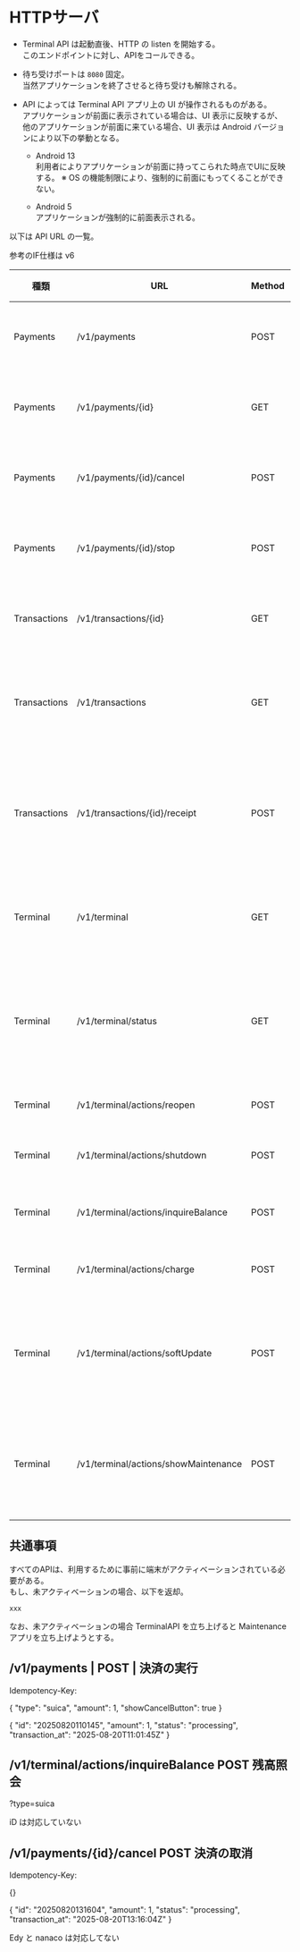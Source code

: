 # HTTPサーバ

- Terminal API は起動直後、HTTP の listen を開始する。  
  このエンドポイントに対し、APIをコールできる。  
- 待ち受けポートは `8080` 固定。  
  当然アプリケーションを終了させると待ち受けも解除される。  
- API によっては Terminal API アプリ上の UI が操作されるものがある。  
  アプリケーションが前面に表示されている場合は、UI 表示に反映するが、  
  他のアプリケーションが前面に来ている場合、UI 表示は Android バージョンにより以下の挙動となる。

  - Android 13    
    利用者によりアプリケーションが前面に持ってこられた時点でUIに反映する。
    ※ OS の機能制限により、強制的に前面にもってくることができない。

  - Android 5  
    アプリケーションが強制的に前面表示される。

  


以下は API URL の一覧。

参考のIF仕様は v6

| 種類 | URL | Method | 概要 | 
|---|---|---|---|
| Payments | /v1/payments | POST | 決済の実行 |
| Payments | /v1/payments/{id} | GET | 決済の取得 |
| Payments | /v1/payments/{id}/cancel | POST | 決済の取消 |
| Payments | /v1/payments/{id}/stop | POST | 決済の中断 |
| Transactions | /v1/transactions/{id} | GET | 取引の取得 |
| Transactions | /v1/transactions | GET | 取引の一覧取得 |
| Transactions | /v1/transactions/{id}/receipt | POST | 取引のレシート印刷 |
| Terminal | /v1/terminal | GET | 端末情報取得 | 
| Terminal | /v1/terminal/status | GET | 端末ステータス取得 | 
| Terminal | /v1/terminal/actions/reopen | POST | 再開局 | 
| Terminal | /v1/terminal/actions/shutdown | POST | 業務終了 |
| Terminal | /v1/terminal/actions/inquireBalance | POST | 残高照会 | 
| Terminal | /v1/terminal/actions/charge | POST | チャージ |
| Terminal | /v1/terminal/actions/softUpdate | POST | ソフトウェア更新 |
| Terminal | /v1/terminal/actions/showMaintenance | POST | 保守メニュー表示 |




## 共通事項
すべてのAPIは、利用するために事前に端末がアクティベーションされている必要がある。  
もし、未アクティベーションの場合、以下を返却。

`xxx`

なお、未アクティベーションの場合 TerminalAPI を立ち上げると Maintenanceアプリを立ち上げようとする。


## /v1/payments | POST | 決済の実行


Idempotency-Key: 

{
  "type": "suica",
  "amount": 1,
  "showCancelButton": true
}

{
"id": "20250820110145",
"amount": 1,
"status": "processing",
"transaction_at": "2025-08-20T11:01:45Z"
}


## 	/v1/terminal/actions/inquireBalance	POST	残高照会

?type=suica

iD は対応していない


##	/v1/payments/{id}/cancel	POST	決済の取消


Idempotency-Key: 

{}


{
"id": "20250820131604",
"amount": 1,
"status": "processing",
"transaction_at": "2025-08-20T13:16:04Z"
}

Edy と nanaco は対応してない
